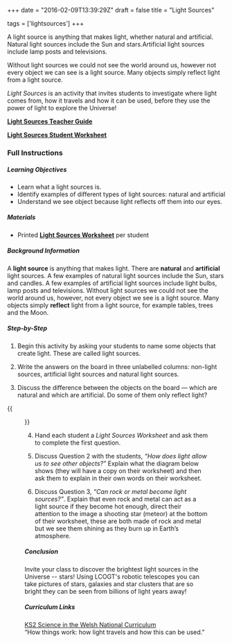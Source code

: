 +++
date = "2016-02-09T13:39:29Z"
draft = false
title = "Light Sources"

tags = ['lightsources']
+++

A light source is anything that makes light, whether natural and artificial. Natural light sources include the Sun and stars.Artificial light sources include lamp posts and televisions. 

Without light sources we could not see the world around us, however not every object we can see is a light source. Many objects simply reflect light from a light source. 

*Light Sources* is an activity that invites students to investigate where light comes from, how it travels and how it can be used, before they use the power of light to explore the Universe!

[**Light Sources Teacher Guide**](https://drive.google.com/file/d/0B42a91Be7891TGp3NkwtOXlHSjA/view?usp=sharing)

[**Light Sources Student Worksheet**](https://drive.google.com/file/d/0B42a91Be7891VGt1Mkp3V0M4YlE/view?usp=sharing)

### Full Instructions

##### Learning Objectives

- Learn what a light sources is.
- Identify examples of different types of light sources: natural and artificial
- Understand we see object because light reflects off them into our eyes.

##### Materials

- Printed [**Light Sources Worksheet**](https://drive.google.com/file/d/0B42a91Be7891NXBPMnpVa3lfbWs/view?usp=sharing) per student

##### Background Information


A **light source** is anything that makes light. There are **natural** and **artificial** light sources. A few examples of natural light sources include the Sun, stars and candles. A few examples of artificial light sources include light bulbs, lamp posts and televisions. Without light sources we could not see the world around us, however, not every object we see is a light source. Many objects simply **reflect** light from a light source, for example tables, trees and the Moon.

##### Step-by-Step

1) Begin this activity by asking your students to name some objects that create light. These are called light sources.


2) Write the answers on the board in three unlabelled columns: non-light sources, artificial light sources and natural light sources.

3) Discuss the difference between the objects on the board — which are natural and which are artificial. Do some of them only reflect light? 

{{<figure src="/images/Light-Source-Diagram.png" title="Light from the Sun includes all the colours of the rainbow. When this light hits the moon it is reflected back to Earth and enters our eyes allowing us to see the Moon.">}}

4) Hand each student a *Light Sources Worksheet* and ask them to complete the first question. 

5) Discuss Question 2 with the students, *“How does light allow us to see other objects?”* Explain what the diagram below shows (they will have a copy on their worksheet) and then ask them to explain in their own words on their worksheet. 

6) Discuss Question 3, *“Can rock or metal become light sources?”*. Explain that even rock and metal can act as a light source if they become hot enough, direct their attention to the image a shooting star (meteor) at the bottom of their worksheet, these are both made of rock and metal but we see them shining as they burn up in Earth’s atmosphere.

##### Conclusion

Invite your class to discover the brightest light sources in the Universe -- stars! Using LCOGT's robotic telescopes you can take pictures of stars, galaxies and star clusters that are so bright they can be seen from billions of light years away! 

##### Curriculum Links

[KS2 Science in the Welsh National Curriculum](http://learning.wales.gov.uk/docs/learningwales/publications/140624-science-in-the-national-curriculum-en.pdf)<br>
“How things work: how light travels and how this can be used.”</br>

